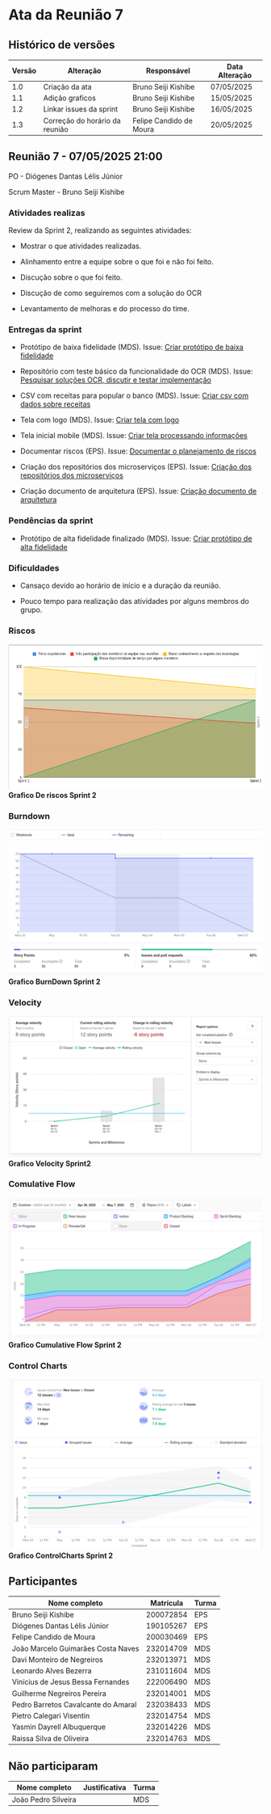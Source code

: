 # Ata da Reunião 7

## Histórico de versões

| Versão | Alteração       | Responsável         | Data Alteração |
|--------|-----------------|---------------------|----------------|
| 1.0    | Criação da ata  | Bruno Seiji Kishibe | 07/05/2025     |
| 1.1    | Adição graficos | Bruno Seiji Kishibe | 15/05/2025     |
| 1.2    | Linkar issues da sprint | Bruno Seiji Kishibe | 16/05/2025 |
| 1.3    | Correção do horário da reunião | Felipe Candido de Moura | 20/05/2025 |

## Reunião 7 - 07/05/2025 21:00

PO - Diógenes Dantas Lélis Júnior

Scrum Master - Bruno Seiji Kishibe

### Atividades realizas

Review da Sprint 2, realizando as seguintes atividades:

- Mostrar o que atividades realizadas.

- Alinhamento entre a equipe sobre o que foi e não foi feito.

- Discução sobre o que foi feito.

- Discução de como seguiremos com a solução do OCR

- Levantamento de melhoras e do processo do time.

### Entregas da sprint

- Protótipo de baixa fidelidade (MDS). Issue: [Criar protótipo de baixa fidelidade](https://app.zenhub.com/workspaces/2025-1time3ocr-67f593a6ef2d81000f2d84b4/issues/gh/fga-eps-mds/2025.1-sidechef-docs/1)

- Repositório com teste básico da funcionalidade do OCR (MDS). Issue: [Pesquisar soluções OCR, discutir e testar implementação](https://app.zenhub.com/workspaces/2025-1time3ocr-67f593a6ef2d81000f2d84b4/issues/gh/fga-eps-mds/2025.1-sidechef-docs/27)

- CSV com receitas para popular o banco (MDS). Issue: [Criar csv com dados sobre receitas](https://app.zenhub.com/workspaces/2025-1time3ocr-67f593a6ef2d81000f2d84b4/issues/gh/fga-eps-mds/2025.1-sidechef-docs/26)

- Tela com logo (MDS). Issue: [Criar tela com logo](https://app.zenhub.com/workspaces/2025-1time3ocr-67f593a6ef2d81000f2d84b4/issues/gh/fga-eps-mds/2025.1-sidechef-docs/25)

- Tela inicial mobile (MDS). Issue: [Criar tela processando informações](https://app.zenhub.com/workspaces/2025-1time3ocr-67f593a6ef2d81000f2d84b4/issues/gh/fga-eps-mds/2025.1-sidechef-docs/24)

- Documentar riscos (EPS). Issue: [Documentar o planejamento de riscos](https://app.zenhub.com/workspaces/2025-1time3ocr-67f593a6ef2d81000f2d84b4/issues/gh/fga-eps-mds/2025.1-sidechef-docs/17)

- Criação dos repositórios dos microserviços (EPS). Issue: [Criação dos repositórios dos microserviços](https://app.zenhub.com/workspaces/2025-1time3ocr-67f593a6ef2d81000f2d84b4/issues/gh/fga-eps-mds/2025.1-sidechef-docs/5)

- Criação documento de arquitetura (EPS). Issue: [Criação documento de arquitetura](https://app.zenhub.com/workspaces/2025-1time3ocr-67f593a6ef2d81000f2d84b4/issues/gh/fga-eps-mds/2025.1-sidechef-docs/6)

### Pendências da sprint

- Protótipo de alta fidelidade finalizado (MDS). Issue: [Criar protótipo de alta fidelidade](https://app.zenhub.com/workspaces/2025-1time3ocr-67f593a6ef2d81000f2d84b4/issues/gh/fga-eps-mds/2025.1-sidechef-docs/20)

### Dificuldades

- Cansaço devido ao horário de início e a duração da reunião.

- Pouco tempo para realização das atividades por alguns membros do grupo.

### Riscos

![GraficoRiscos](../../assets/sprint2/GraficoRiscosSprint2.png)
**Grafico De riscos Sprint 2**

### Burndown

![GraficoBurndown](../../assets/sprint2/BurndownSprint2.png)
**Grafico BurnDown Sprint 2**

### Velocity

![GraficoVelocity](../../assets/sprint2/VelocitySprint2.png)
**Grafico Velocity Sprint2**

### Comulative Flow

![CumulativeFlow](../../assets/sprint2/CumulativeFlowSprint2.png)
**Grafico Cumulative Flow Sprint 2**

### Control Charts

![ControlCharts](../../assets/sprint2/ControlChartsSprint2.png)
**Grafico ControlCharts Sprint 2**

## Participantes

| Nome completo                                 | Matrícula   | Turma |
|-----------------------------------------------|-------------|-------|
| Bruno Seiji Kishibe                           | 200072854   | EPS   |
| Diógenes Dantas Lélis Júnior                  | 190105267   | EPS   |
| Felipe Candido de Moura                       | 200030469   | EPS   |
| João Marcelo Guimarães Costa Naves            | 232014709   | MDS   |
| Davi Monteiro de Negreiros                    | 232013971   | MDS   |
| Leonardo Alves Bezerra                        | 231011604   | MDS   | 
| Vinícius de Jesus Bessa Fernandes             | 222006490   | MDS   | 
| Guilherme Negreiros Pereira                   | 232014001   | MDS   |
| Pedro Barretos Cavalcante do Amaral           | 232038433   | MDS   |
| Pietro Calegari Visentin                      | 232014754   | MDS   |
| Yasmin Dayrell Albuquerque                    | 232014226   | MDS   |
| Raissa Silva de Oliveira                      | 232014763   | MDS   |


## Não participaram

| Nome completo                                 | Justificativa                                        | Turma |
|-----------------------------------------------|------------------------------------------------------|-------|
| João Pedro Silveira                           |                                                      | MDS   |




